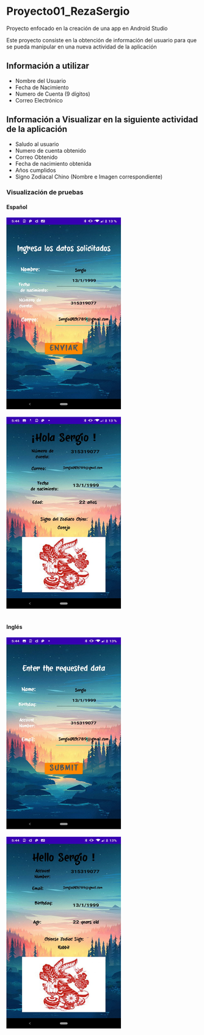 # Proyecto01_RezaSergio
Proyecto enfocado en la creación de una app en Android Studio

Este proyecto consiste en la obtención de información del usuario para que se pueda manipular en una nueva actividad de la aplicación

## Información a utilizar
- Nombre del Usuario
- Fecha de Nacimiento
- Numero de Cuenta (9 dígitos)
- Correo Electrónico

## Información a Visualizar en la siguiente actividad de la aplicación
- Saludo al usuario
- Numero de cuenta obtenido
- Correo Obtenido
- Fecha de nacimiento obtenida
- Años cumplidos
- Signo Zodiacal Chino (Nombre e Imagen correspondiente)

### Visualización de pruebas
#### Español
<img src="https://github.com/ResergeDX/Proyecto01_RezaSergio/blob/master/about/Actividad01.jpeg" alt="img" width="300" height="500" /><br><br>
<img
     src="https://github.com/ResergeDX/Proyecto01_RezaSergio/blob/master/about/Actividad02.jpeg" alt="img" width="300" height="500" /><br><br>
#### Inglés
<img src="https://github.com/ResergeDX/Proyecto01_RezaSergio/blob/master/about/Activity01.jpeg" alt="img" width="300" height="500" /><br><br>
<img src="https://github.com/ResergeDX/Proyecto01_RezaSergio/blob/master/about/Activity02.jpeg" alt="img" width="300" height="500" /><br><br>
